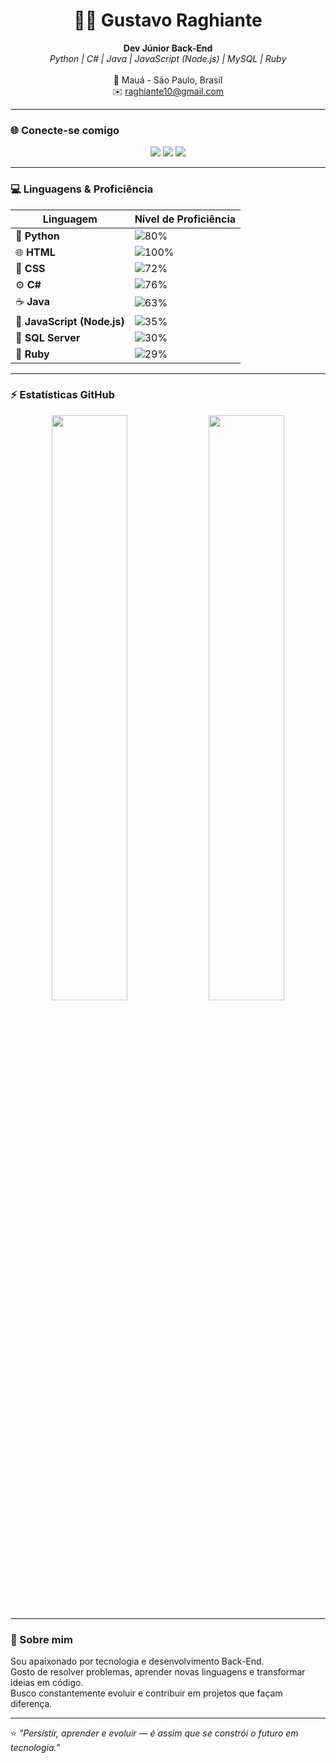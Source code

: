 <!-- Gustavo Raghiante - README Profile -->

<h1 align="center">👨‍💻 Gustavo Raghiante</h1>

<p align="center">
  <b>Dev Júnior Back-End</b> <br>
  <i>Python | C# | Java | JavaScript (Node.js) | MySQL | Ruby</i> <br><br>
  📍 Mauá - São Paulo, Brasil <br>
  ✉️ <a href="mailto:raghiante10@gmail.com">raghiante10@gmail.com</a>
</p>

---

### 🌐 Conecte-se comigo

<p align="center">
  <a href="mailto:raghiante10@gmail.com"><img src="https://img.shields.io/badge/-Gmail-D14836?style=for-the-badge&logo=gmail&logoColor=white"></a>
  <a href="https://www.linkedin.com/in/gustavo-r-206960366?utm_source=share&utm_campaign=share_via&utm_content=profile&utm_medium=android_app"><img src="https://img.shields.io/badge/-LinkedIn-0077B5?style=for-the-badge&logo=linkedin&logoColor=white"></a>
  <a href="https://github.com/GustavoRaghiante"><img src="https://img.shields.io/badge/-GitHub-181717?style=for-the-badge&logo=github&logoColor=white"></a>
</p>

---

### 💻 Linguagens & Proficiência

| Linguagem | Nível de Proficiência |
|------------|-----------------------|
| 🐍 **Python** | ![80%](https://progress-bar.dev/80/?title=80%&width=200&color=blueviolet) |
| 🌐 **HTML** | ![100%](https://progress-bar.dev/100/?title=100%&width=200&color=brightgreen) |
| 🎨 **CSS** | ![72%](https://progress-bar.dev/72/?title=72%&width=200&color=teal) |
| ⚙️ **C#** | ![76%](https://progress-bar.dev/76/?title=76%&width=200&color=blue) |
| ☕ **Java** | ![63%](https://progress-bar.dev/63/?title=63%&width=200&color=orange) |
| 📜 **JavaScript (Node.js)** | ![35%](https://progress-bar.dev/35/?title=35%&width=200&color=yellow) |
| 🧮 **SQL Server** | ![30%](https://progress-bar.dev/30/?title=30%&width=200&color=gray) |
| 💎 **Ruby** | ![29%](https://progress-bar.dev/29/?title=29%&width=200&color=red) |

---

### ⚡ Estatísticas GitHub

<p align="center">
  <img width="49%" src="https://github-readme-stats-git-masterrstaa-rickstaa.vercel.app/api?username=GustavoRaghiante&show_icons=true&theme=tokyonight&count_private=true&include_all_commits=true" />
  <img width="49%" src="https://github-readme-stats-git-masterrstaa-rickstaa.vercel.app/api/top-langs/?username=GustavoRaghiante&layout=compact&theme=tokyonight" />
</p>

---

### 🧠 Sobre mim

Sou apaixonado por tecnologia e desenvolvimento Back-End.  
Gosto de resolver problemas, aprender novas linguagens e transformar ideias em código.  
Busco constantemente evoluir e contribuir em projetos que façam diferença.  

---

⭐ *"Persistir, aprender e evoluir — é assim que se constrói o futuro em tecnologia."*
